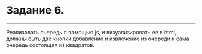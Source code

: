 # Задание 6.
---
Реализовать очередь с помощью js, и визуализировать ее в html, должны быть две кнопки добавление и извлечение из очереди и сама очередь состоящая из квадратов.